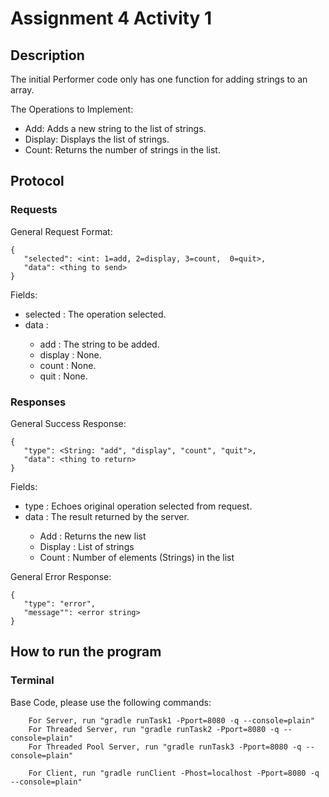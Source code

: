 # Assignment 4 Activity 1
## Description
The initial Performer code only has one function for adding strings to an array.

The Operations to Implement:
- Add: Adds a new string to the list of strings.
- Display: Displays the list of strings.
- Count: Returns the number of strings in the list.

## Protocol

### Requests
General Request Format:
```
{ 
   "selected": <int: 1=add, 2=display, 3=count,  0=quit>, 
   "data": <thing to send>
}
```
Fields:
 - selected <int>: The operation selected.
 - data <Depends on the operation>:
   - add <String>: The string to be added.
   - display <None>: None.
   - count <None>: None.
   - quit <None>: None.

### Responses
General Success Response: 
```
{
   "type": <String: "add", "display", "count", "quit">, 
   "data": <thing to return> 
}
```

Fields:
 - type <String>: Echoes original operation selected from request.
 - data <Depends on the operation>: The result returned by the server.
   - Add <String>: Returns the new list 
   - Display <String>: List of strings
   - Count <int>: Number of elements (Strings) in the list
 
General Error Response: 
```
{
   "type": "error", 
   "message"": <error string> 
}
```

## How to run the program
### Terminal
Base Code, please use the following commands:
```
    For Server, run "gradle runTask1 -Pport=8080 -q --console=plain"
    For Threaded Server, run "gradle runTask2 -Pport=8080 -q --console=plain"
    For Threaded Pool Server, run "gradle runTask3 -Pport=8080 -q --console=plain"
```
```   
    For Client, run "gradle runClient -Phost=localhost -Pport=8080 -q --console=plain"
```   



